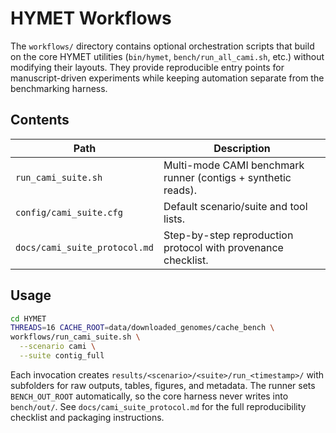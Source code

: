 # HYMET Workflows

The `workflows/` directory contains optional orchestration scripts that build on the core HYMET utilities (`bin/hymet`, `bench/run_all_cami.sh`, etc.) without modifying their layouts. They provide reproducible entry points for manuscript-driven experiments while keeping automation separate from the benchmarking harness.

## Contents

| Path | Description |
|------|-------------|
| `run_cami_suite.sh` | Multi-mode CAMI benchmark runner (contigs + synthetic reads). |
| `config/cami_suite.cfg` | Default scenario/suite and tool lists. |
| `docs/cami_suite_protocol.md` | Step-by-step reproduction protocol with provenance checklist. |

## Usage

```bash
cd HYMET
THREADS=16 CACHE_ROOT=data/downloaded_genomes/cache_bench \
workflows/run_cami_suite.sh \
  --scenario cami \
  --suite contig_full
```
Each invocation creates `results/<scenario>/<suite>/run_<timestamp>/` with subfolders for raw outputs, tables, figures, and metadata. The runner sets `BENCH_OUT_ROOT` automatically, so the core harness never writes into `bench/out/`. See `docs/cami_suite_protocol.md` for the full reproducibility checklist and packaging instructions.
